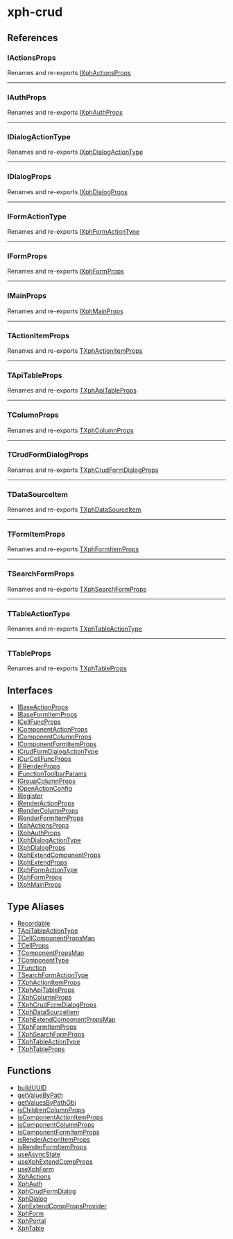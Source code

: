 # xph-crud

## References

### IActionsProps

Renames and re-exports [IXphActionsProps](interfaces/IXphActionsProps.md)

***

### IAuthProps

Renames and re-exports [IXphAuthProps](interfaces/IXphAuthProps.md)

***

### IDialogActionType

Renames and re-exports [IXphDialogActionType](interfaces/IXphDialogActionType.md)

***

### IDialogProps

Renames and re-exports [IXphDialogProps](interfaces/IXphDialogProps.md)

***

### IFormActionType

Renames and re-exports [IXphFormActionType](interfaces/IXphFormActionType.md)

***

### IFormProps

Renames and re-exports [IXphFormProps](interfaces/IXphFormProps.md)

***

### IMainProps

Renames and re-exports [IXphMainProps](interfaces/IXphMainProps.md)

***

### TActionItemProps

Renames and re-exports [TXphActionItemProps](type-aliases/TXphActionItemProps.md)

***

### TApiTableProps

Renames and re-exports [TXphApiTableProps](type-aliases/TXphApiTableProps.md)

***

### TColumnProps

Renames and re-exports [TXphColumnProps](type-aliases/TXphColumnProps.md)

***

### TCrudFormDialogProps

Renames and re-exports [TXphCrudFormDialogProps](type-aliases/TXphCrudFormDialogProps.md)

***

### TDataSourceItem

Renames and re-exports [TXphDataSourceItem](type-aliases/TXphDataSourceItem.md)

***

### TFormItemProps

Renames and re-exports [TXphFormItemProps](type-aliases/TXphFormItemProps.md)

***

### TSearchFormProps

Renames and re-exports [TXphSearchFormProps](type-aliases/TXphSearchFormProps.md)

***

### TTableActionType

Renames and re-exports [TXphTableActionType](type-aliases/TXphTableActionType.md)

***

### TTableProps

Renames and re-exports [TXphTableProps](type-aliases/TXphTableProps.md)

## Interfaces

- [IBaseActionProps](interfaces/IBaseActionProps.md)
- [IBaseFormItemProps](interfaces/IBaseFormItemProps.md)
- [ICellFuncProps](interfaces/ICellFuncProps.md)
- [IComponentActionProps](interfaces/IComponentActionProps.md)
- [IComponentColumnProps](interfaces/IComponentColumnProps.md)
- [IComponentFormItemProps](interfaces/IComponentFormItemProps.md)
- [ICrudFormDialogActionType](interfaces/ICrudFormDialogActionType.md)
- [ICurCellFuncProps](interfaces/ICurCellFuncProps.md)
- [IFRenderProps](interfaces/IFRenderProps.md)
- [IFunctionToolbarParams](interfaces/IFunctionToolbarParams.md)
- [IGroupColumnProps](interfaces/IGroupColumnProps.md)
- [IOpenActionConfig](interfaces/IOpenActionConfig.md)
- [IRegister](interfaces/IRegister.md)
- [IRenderActionProps](interfaces/IRenderActionProps.md)
- [IRenderColumnProps](interfaces/IRenderColumnProps.md)
- [IRenderFormItemProps](interfaces/IRenderFormItemProps.md)
- [IXphActionsProps](interfaces/IXphActionsProps.md)
- [IXphAuthProps](interfaces/IXphAuthProps.md)
- [IXphDialogActionType](interfaces/IXphDialogActionType.md)
- [IXphDialogProps](interfaces/IXphDialogProps.md)
- [IXphExtendComponentProps](interfaces/IXphExtendComponentProps.md)
- [IXphExtendProps](interfaces/IXphExtendProps.md)
- [IXphFormActionType](interfaces/IXphFormActionType.md)
- [IXphFormProps](interfaces/IXphFormProps.md)
- [IXphMainProps](interfaces/IXphMainProps.md)

## Type Aliases

- [Recordable](type-aliases/Recordable.md)
- [TApiTableActionType](type-aliases/TApiTableActionType.md)
- [TCellComponentPropsMap](type-aliases/TCellComponentPropsMap.md)
- [TCellProps](type-aliases/TCellProps.md)
- [TComponentPropsMap](type-aliases/TComponentPropsMap.md)
- [TComponentType](type-aliases/TComponentType.md)
- [TFunction](type-aliases/TFunction.md)
- [TSearchFormActionType](type-aliases/TSearchFormActionType.md)
- [TXphActionItemProps](type-aliases/TXphActionItemProps.md)
- [TXphApiTableProps](type-aliases/TXphApiTableProps.md)
- [TXphColumnProps](type-aliases/TXphColumnProps.md)
- [TXphCrudFormDialogProps](type-aliases/TXphCrudFormDialogProps.md)
- [TXphDataSourceItem](type-aliases/TXphDataSourceItem.md)
- [TXphExtendComponentPropsMap](type-aliases/TXphExtendComponentPropsMap.md)
- [TXphFormItemProps](type-aliases/TXphFormItemProps.md)
- [TXphSearchFormProps](type-aliases/TXphSearchFormProps.md)
- [TXphTableActionType](type-aliases/TXphTableActionType.md)
- [TXphTableProps](type-aliases/TXphTableProps.md)

## Functions

- [buildUUID](functions/buildUUID.md)
- [getValueByPath](functions/getValueByPath.md)
- [getValuesByPathObj](functions/getValuesByPathObj.md)
- [isChildrenColumnProps](functions/isChildrenColumnProps.md)
- [isComponentActionItemProps](functions/isComponentActionItemProps.md)
- [isComponentColumnProps](functions/isComponentColumnProps.md)
- [isComponentFormItemProps](functions/isComponentFormItemProps.md)
- [isRenderActionItemProps](functions/isRenderActionItemProps.md)
- [isRenderFormItemProps](functions/isRenderFormItemProps.md)
- [useAsyncState](functions/useAsyncState.md)
- [useXphExtendCompProps](functions/useXphExtendCompProps.md)
- [useXphForm](functions/useXphForm.md)
- [XphActions](functions/XphActions.md)
- [XphAuth](functions/XphAuth.md)
- [XphCrudFormDialog](functions/XphCrudFormDialog.md)
- [XphDialog](functions/XphDialog.md)
- [XphExtendCompPropsProvider](functions/XphExtendCompPropsProvider.md)
- [XphForm](functions/XphForm.md)
- [XphPortal](functions/XphPortal.md)
- [XphTable](functions/XphTable.md)
